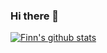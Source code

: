 ### Hi there 👋

<!--
**li-yazhou/li-yazhou** is a ✨ _special_ ✨ repository because its `README.md` (this file) appears on your GitHub profile.

Here are some ideas to get you started:

- 🔭 I’m currently working on ...
- 🌱 I’m currently learning ...
- 👯 I’m looking to collaborate on ...
- 🤔 I’m looking for help with ...
- 💬 Ask me about ...
- 📫 How to reach me: ...
- 😄 Pronouns: ...
- ⚡ Fun fact: ...
-->


[![Finn's github stats](https://github-readme-stats.vercel.app/api?username=li-yazhou&show_icons=true&count_private=true&theme=cobalt)](https://github.com/anuraghazra/github-readme-stats)
